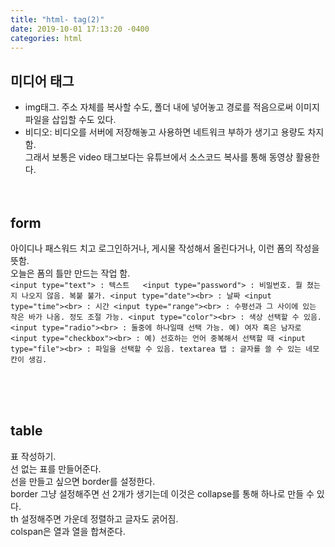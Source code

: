 ```yaml
---
title: "html- tag(2)"
date: 2019-10-01 17:13:20 -0400
categories: html
---
```

 
## 미디어 태그 <br>
- img태그. 주소 자체를 복사할 수도, 폴더 내에 넣어놓고 경로를 적음으로써 이미지파일을 삽입할 수도 있다.<br>
- 비디오: 비디오를 서버에 저장해놓고 사용하면 네트워크 부하가 생기고 용량도 차지함.<br>
그래서 보통은 video 태그보다는 유튜브에서 소스코드 복사를 통해 동영상 활용한다.<br><br><br>
 
## form<br>
아이디나 패스워드 치고 로그인하거나, 게시물 작성해서 올린다거나, 이런 폼의 작성을 뜻함.<br>
오늘은 폼의 틀만 만드는 작업 함.<br>
  ​```<input type="text"> : 텍스트  
  ​```
  ​```<input type="password"> : 비밀번호. 뭘 쳤는지 나오지 않음. 복붙 불가.
  ​```
  ​```<input type="date"><br> : 날짜
  ​```
  ​```<input type="time"><br> : 시간
  ​```
  ​```<input type="range"><br> : 수평선과 그 사이에 있는 작은 바가 나옴. 정도 조절 가능.
  ​```
  ​```<input type="color"><br> : 색상 선택할 수 있음.
  ​```
  ​```<input type="radio"><br> : 둘중에 하나일때 선택 가능. 예) 여자 혹은 남자로
  ​```
  ​```<input type="checkbox"><br> : 예) 선호하는 언어 중복해서 선택할 때
  ​```
  ​```<input type="file"><br> : 파일을 선택할 수 있음.
  ​```
  ​```textarea 탭 : 글자를 쓸 수 있는 네모칸이 생김.
​```


<br><br><br>
## table<br>
표 작성하기. <br>선 없는 표를 만들어준다.<br>
선을 만들고 싶으면 border를 설정한다.<br> 
border 그냥 설정해주면 선 2개가 생기는데 이것은 collapse를 통해 하나로 만들 수 있다.<br>
th 설정해주면 가운데 정렬하고 글자도 굵어짐.<br>
colspan은 열과 열을 합쳐준다.<br>

